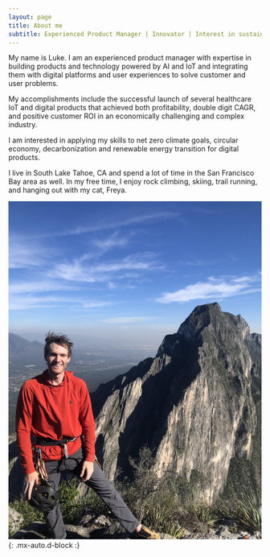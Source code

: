 ```yaml
---
layout: page
title: About me
subtitle: Experienced Product Manager | Innovator | Interest in sustainability and climate forward solutions
---
```


My name is Luke. I am an experienced product manager with expertise in building products and technology powered by AI and IoT and integrating them with digital platforms and user experiences to solve customer and user problems.

My accomplishments include the successful launch of several healthcare IoT and digital products that achieved both profitability, double digit CAGR, and positive customer ROI in an economically challenging and complex industry. 

I am interested in applying my skills to net zero climate goals, circular economy, decarbonization and renewable energy transition for digital products.

I live in South Lake Tahoe, CA and spend a lot of time in the San Francisco Bay area as well. In my free time, I enjoy rock climbing, skiing, trail running, and hanging out with my cat, Freya.

![Picture of Luke on top of El Toro](/assets/img/twz.jpg){: .mx-auto.d-block :}
